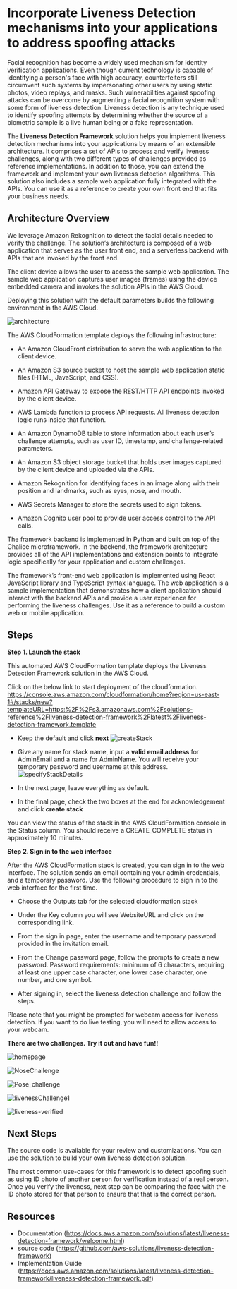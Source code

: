 # Incorporate Liveness Detection mechanisms into your applications to address spoofing attacks

Facial recognition has become a widely used mechanism for identity verification applications. Even though current technology is capable of identifying a person's face with high accuracy, counterfeiters still circumvent such systems by impersonating other users by using static photos, video replays, and masks. Such vulnerabilities against spoofing attacks can be overcome by augmenting a facial recognition system with some form of liveness detection. Liveness detection is any technique used to identify spoofing attempts by determining whether the source of a biometric sample is a live human being or a fake representation.

The **Liveness Detection Framework** solution helps you implement liveness detection mechanisms into your applications by means of an extensible architecture. It comprises a set of APIs to process and verify liveness challenges, along with two different types of challenges provided as reference implementations. In addition to those, you can extend the framework and implement your own liveness detection algorithms. This solution also includes a sample web application fully integrated with the APIs. You can use it as a reference to create your own front end that fits your business needs.

## Architecture Overview

We leverage Amazon Rekognition to detect the facial details needed to verify the challenge. The solution’s architecture is composed of a web application that serves as the user front end, and a serverless backend with APIs that are invoked by the front end.

The client device allows the user to access the sample web application. The sample web application captures user images (frames) using the device embedded camera and invokes the solution APIs in the AWS Cloud.

Deploying this solution with the default parameters builds the following environment in the AWS Cloud.

![architecture](./images/liveness-detection-framework-architecture.png)

The AWS CloudFormation template deploys the following infrastructure:

- An Amazon CloudFront distribution to serve the web application to the client device.

- An Amazon S3 source bucket to host the sample web application static files (HTML, JavaScript, and CSS).

- Amazon API Gateway to expose the REST/HTTP API endpoints invoked by the client device.

- AWS Lambda function to process API requests. All liveness detection logic runs inside that function.

- An Amazon DynamoDB table to store information about each user’s challenge attempts, such as user ID, timestamp, and challenge-related parameters.

- An Amazon S3 object storage bucket that holds user images captured by the client device and uploaded via the APIs.

- Amazon Rekognition for identifying faces in an image along with their position and landmarks, such as eyes, nose, and mouth.

- AWS Secrets Manager to store the secrets used to sign tokens.

- Amazon Cognito user pool to provide user access control to the API calls.

The framework backend is implemented in Python and built on top of the Chalice microframework. In the backend, the framework architecture provides all of the API implementations and extension points to integrate logic specifically for your application and custom challenges.

The framework’s front-end web application is implemented using React JavaScript library and TypeScript syntax language. The web application is a sample implementation that demonstrates how a client application should interact with the backend APIs and provide a user experience for performing the liveness challenges. Use it as a reference to build a custom web or mobile application.


## Steps


**Step 1. Launch the stack**

This automated AWS CloudFormation template deploys the Liveness Detection Framework solution in the AWS Cloud.

Click on the below link to start deployment of the cloudformation.
https://console.aws.amazon.com/cloudformation/home?region=us-east-1#/stacks/new?templateURL=https:%2F%2Fs3.amazonaws.com%2Fsolutions-reference%2Fliveness-detection-framework%2Flatest%2Fliveness-detection-framework.template

- Keep the default and click **next**
![createStack](./images/createStack.png)

- Give any name for stack name, input a **valid email address** for AdminEmail and a name for AdminName. You will receive your temporary password and username at this address.
![specifyStackDetails](./images/specifyStackDetails.png)

- In the next page, leave everything as default.

- In the final page, check the two boxes at the end for acknowledgement and click **create stack**

You can view the status of the stack in the AWS CloudFormation console in the Status column. You should receive a CREATE_COMPLETE status in approximately 10 minutes.


**Step 2. Sign in to the web interface**

After the AWS CloudFormation stack is created, you can sign in to the web interface. The solution sends an email containing your admin credentials, and a temporary password. Use the following procedure to sign in to the web interface for the first time.

- Choose the Outputs tab for the selected cloudformation stack

- Under the Key column you will see WebsiteURL and click on the corresponding link.

- From the sign in page, enter the username and temporary password provided in the invitation email.

- From the Change password page, follow the prompts to create a new password. Password requirements: minimum of 6 characters, requiring at least one upper case character, one lower case character, one number, and one symbol.

- After signing in, select the liveness detection challenge and follow the steps.

Please note that you might be prompted for webcam access for liveness detection. If you want to do live testing, you will need to allow access to your webcam. 

**There are two challenges. Try it out and have fun!!**


![homepage](./images/Liveness_detection_homepage.png)

![NoseChallenge](./images/Nose_challenge.png)


![Pose_challenge](./images/Pose_challenge.png)


![livenessChallenge1](./images/image001.png)

![liveness-verified](./images/Liveness_verified.png)



## Next Steps
The source code is available for your review and customizations. You can use the solution to build your own liveness detection solution.

The most common use-cases for this framework is to detect spoofing such as using ID photo of another person for verification instead of a real person. Once you verify the liveness, next step can be comparing the face with the ID photo stored for that person to ensure that that is the correct person.


## Resources
- Documentation (https://docs.aws.amazon.com/solutions/latest/liveness-detection-framework/welcome.html)
- source code (https://github.com/aws-solutions/liveness-detection-framework)
- Implementation Guide (https://docs.aws.amazon.com/solutions/latest/liveness-detection-framework/liveness-detection-framework.pdf)


